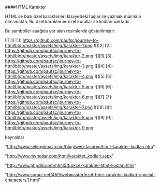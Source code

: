 ####HTML Karakter

HTML ile bazı özel karakterleri klavyedeki tuşlar ile yazmak mümkün olmamakta. Bu özel karakterler özel kurallar ile kodlanmaktadır.

Bu semboller aşağıda yer alan resimlerde gösterilmiştir:

![][1]
[1]: https://github.com/paufsc/journey-to-html/blob/master/assets/img/karakter-1.png
![][2]
[2]: https://github.com/paufsc/journey-to-html/blob/master/assets/img/karakter-2.png
![][3]
[3]: https://github.com/paufsc/journey-to-html/blob/master/assets/img/karakter-3.png
![][4]
[4]: https://github.com/paufsc/journey-to-html/blob/master/assets/img/karakter-4.png
![][5]
[5]: https://github.com/paufsc/journey-to-html/blob/master/assets/img/karakter-5.png
![][6]
[6]: https://github.com/paufsc/journey-to-html/blob/master/assets/img/karakter-6.png
![][7]
[7]: https://github.com/paufsc/journey-to-html/blob/master/assets/img/karakter-7.png
![][8]
[8]: https://github.com/paufsc/journey-to-html/blob/master/assets/img/karakter-8.png
![][9]
[9]: https://github.com/paufsc/journey-to-html/blob/master/assets/img/karakter-9.png








kaynaklar

"http://www.selimyilmaz.com/blog/web-tasarim/html-karakter-kodlari.htm"

"http://www.mynotlar.com/html/karakter_kodlari.aspx"

"http://www.phpdili.com/html5/turkce-karakter-html-kodlari.html"

"http://www.somut.net/459/webmaster/ozel-html-karakter-kodlari-special-characters.1.html"



